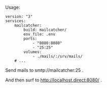 Usage:

    version: "3"
    services:
        mailcatcher:
            build: mailcatcher/
            env_file: .env
            ports:
                - "8080:8080"
                - "25:25"
            volumes:
                - ./mails/:/srv/mails/
        # ...

Send mails to smtp://mailcatcher:25 .

And then surf to http://localhost.direct:8080/ .
